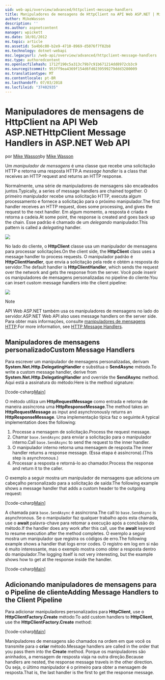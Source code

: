 ```yaml
---
uid: web-api/overview/advanced/httpclient-message-handlers
title: Manipuladores de mensagens de HttpClient na API Web ASP.NET | Microsoft Docs
author: MikeWasson
description: ''
ms.author: aspnetcontent
manager: wpickett
ms.date: 10/01/2012
ms.topic: article
ms.assetid: 5a4b6c80-b2e9-4710-8969-d5076f7f82b8
ms.technology: dotnet-webapi
msc.legacyurl: /web-api/overview/advanced/httpclient-message-handlers
msc.type: authoredcontent
ms.openlocfilehash: 1712f190c5a313c79b7c91b671214dd8972cb3c9
ms.sourcegitcommit: 953ff9ea4369f154d6fd0239599279ddd3280009
ms.translationtype: MT
ms.contentlocale: pt-BR
ms.lasthandoff: 07/03/2018
ms.locfileid: "37402935"
---
```

<a name="httpclient-message-handlers-in-aspnet-web-api"></a><span data-ttu-id="d8d16-102">Manipuladores de mensagens de HttpClient na API Web ASP.NET</span><span class="sxs-lookup"><span data-stu-id="d8d16-102">HttpClient Message Handlers in ASP.NET Web API</span></span>
====================
<span data-ttu-id="d8d16-103">por [Mike Wasson](https://github.com/MikeWasson)</span><span class="sxs-lookup"><span data-stu-id="d8d16-103">by [Mike Wasson](https://github.com/MikeWasson)</span></span>

<span data-ttu-id="d8d16-104">Um *manipulador de mensagens* é uma classe que recebe uma solicitação HTTP e retorna uma resposta HTTP.</span><span class="sxs-lookup"><span data-stu-id="d8d16-104">A *message handler* is a class that receives an HTTP request and returns an HTTP response.</span></span>

<span data-ttu-id="d8d16-105">Normalmente, uma série de manipuladores de mensagens são encadeados juntos.</span><span class="sxs-lookup"><span data-stu-id="d8d16-105">Typically, a series of message handlers are chained together.</span></span> <span data-ttu-id="d8d16-106">O primeiro manipulador recebe uma solicitação HTTP, executa algum processamento e fornece a solicitação para o próximo manipulador.</span><span class="sxs-lookup"><span data-stu-id="d8d16-106">The first handler receives an HTTP request, does some processing, and gives the request to the next handler.</span></span> <span data-ttu-id="d8d16-107">Em algum momento, a resposta é criada e retorna a cadeia.</span><span class="sxs-lookup"><span data-stu-id="d8d16-107">At some point, the response is created and goes back up the chain.</span></span> <span data-ttu-id="d8d16-108">Esse padrão é chamado de um *delegando* manipulador.</span><span class="sxs-lookup"><span data-stu-id="d8d16-108">This pattern is called a *delegating* handler.</span></span>

![](httpclient-message-handlers/_static/image1.png)

<span data-ttu-id="d8d16-109">No lado do cliente, o **HttpClient** classe usa um manipulador de mensagens para processar solicitações.</span><span class="sxs-lookup"><span data-stu-id="d8d16-109">On the client side, the **HttpClient** class uses a message handler to process requests.</span></span> <span data-ttu-id="d8d16-110">O manipulador padrão é **HttpClientHandler**, que envia a solicitação pela rede e obtém a resposta do servidor.</span><span class="sxs-lookup"><span data-stu-id="d8d16-110">The default handler is **HttpClientHandler**, which sends the request over the network and gets the response from the server.</span></span> <span data-ttu-id="d8d16-111">Você pode inserir os manipuladores de mensagens personalizadas no pipeline do cliente:</span><span class="sxs-lookup"><span data-stu-id="d8d16-111">You can insert custom message handlers into the client pipeline:</span></span>

![](httpclient-message-handlers/_static/image2.png)

> [!NOTE]
> <span data-ttu-id="d8d16-112">API Web ASP.NET também usa os manipuladores de mensagens no lado do servidor.</span><span class="sxs-lookup"><span data-stu-id="d8d16-112">ASP.NET Web API also uses message handlers on the server side.</span></span> <span data-ttu-id="d8d16-113">Para obter mais informações, consulte [manipuladores de mensagens HTTP](http-message-handlers.md).</span><span class="sxs-lookup"><span data-stu-id="d8d16-113">For more information, see [HTTP Message Handlers](http-message-handlers.md).</span></span>


## <a name="custom-message-handlers"></a><span data-ttu-id="d8d16-114">Manipuladores de mensagens personalizado</span><span class="sxs-lookup"><span data-stu-id="d8d16-114">Custom Message Handlers</span></span>

<span data-ttu-id="d8d16-115">Para escrever um manipulador de mensagens personalizadas, derivam **System.Net.Http.DelegatingHandler** e substitua o **SendAsync** método.</span><span class="sxs-lookup"><span data-stu-id="d8d16-115">To write a custom message handler, derive from **System.Net.Http.DelegatingHandler** and override the **SendAsync** method.</span></span> <span data-ttu-id="d8d16-116">Aqui está a assinatura do método:</span><span class="sxs-lookup"><span data-stu-id="d8d16-116">Here is the method signature:</span></span>

[!code-csharp[Main](httpclient-message-handlers/samples/sample1.cs)]

<span data-ttu-id="d8d16-117">O método utiliza um **HttpRequestMessage** como entrada e retorna de maneira assíncrona uma **HttpResponseMessage**.</span><span class="sxs-lookup"><span data-stu-id="d8d16-117">The method takes an **HttpRequestMessage** as input and asynchronously returns an **HttpResponseMessage**.</span></span> <span data-ttu-id="d8d16-118">Uma implementação típica faz o seguinte:</span><span class="sxs-lookup"><span data-stu-id="d8d16-118">A typical implementation does the following:</span></span>

1. <span data-ttu-id="d8d16-119">Processe a mensagem de solicitação.</span><span class="sxs-lookup"><span data-stu-id="d8d16-119">Process the request message.</span></span>
2. <span data-ttu-id="d8d16-120">Chamar `base.SendAsync` para enviar a solicitação para o manipulador interno.</span><span class="sxs-lookup"><span data-stu-id="d8d16-120">Call `base.SendAsync` to send the request to the inner handler.</span></span>
3. <span data-ttu-id="d8d16-121">O manipulador interno retorna uma mensagem de resposta.</span><span class="sxs-lookup"><span data-stu-id="d8d16-121">The inner handler returns a response message.</span></span> <span data-ttu-id="d8d16-122">(Essa etapa é assíncrona).</span><span class="sxs-lookup"><span data-stu-id="d8d16-122">(This step is asynchronous.)</span></span>
4. <span data-ttu-id="d8d16-123">Processar a resposta e retorná-lo ao chamador.</span><span class="sxs-lookup"><span data-stu-id="d8d16-123">Process the response and return it to the caller.</span></span>

<span data-ttu-id="d8d16-124">O exemplo a seguir mostra um manipulador de mensagens que adiciona um cabeçalho personalizado para a solicitação de saída:</span><span class="sxs-lookup"><span data-stu-id="d8d16-124">The following example shows a message handler that adds a custom header to the outgoing request:</span></span>

[!code-csharp[Main](httpclient-message-handlers/samples/sample2.cs)]

<span data-ttu-id="d8d16-125">A chamada para `base.SendAsync` é assíncrona.</span><span class="sxs-lookup"><span data-stu-id="d8d16-125">The call to `base.SendAsync` is asynchronous.</span></span> <span data-ttu-id="d8d16-126">Se o manipulador faz qualquer trabalho após esta chamada, use o **await** palavra-chave para retomar a execução após a conclusão do método.</span><span class="sxs-lookup"><span data-stu-id="d8d16-126">If the handler does any work after this call, use the **await** keyword to resume execution after the method completes.</span></span> <span data-ttu-id="d8d16-127">O exemplo a seguir mostra um manipulador que registra os códigos de erro.</span><span class="sxs-lookup"><span data-stu-id="d8d16-127">The following example shows a handler that logs error codes.</span></span> <span data-ttu-id="d8d16-128">O registro em log em si não é muito interessante, mas o exemplo mostra como obter a resposta dentro do manipulador.</span><span class="sxs-lookup"><span data-stu-id="d8d16-128">The logging itself is not very interesting, but the example shows how to get at the response inside the handler.</span></span>

[!code-csharp[Main](httpclient-message-handlers/samples/sample3.cs?highlight=10,13)]

## <a name="adding-message-handlers-to-the-client-pipeline"></a><span data-ttu-id="d8d16-129">Adicionando manipuladores de mensagens para o Pipeline de cliente</span><span class="sxs-lookup"><span data-stu-id="d8d16-129">Adding Message Handlers to the Client Pipeline</span></span>

<span data-ttu-id="d8d16-130">Para adicionar manipuladores personalizados para **HttpClient**, use o **HttpClientFactory.Create** método:</span><span class="sxs-lookup"><span data-stu-id="d8d16-130">To add custom handlers to **HttpClient**, use the **HttpClientFactory.Create** method:</span></span>

[!code-csharp[Main](httpclient-message-handlers/samples/sample4.cs)]

<span data-ttu-id="d8d16-131">Manipuladores de mensagens são chamados na ordem em que você os transmite para o **criar** método.</span><span class="sxs-lookup"><span data-stu-id="d8d16-131">Message handlers are called in the order that you pass them into the **Create** method.</span></span> <span data-ttu-id="d8d16-132">Porque os manipuladores são aninhados, a mensagem de resposta viaja na outra direção.</span><span class="sxs-lookup"><span data-stu-id="d8d16-132">Because handlers are nested, the response message travels in the other direction.</span></span> <span data-ttu-id="d8d16-133">Ou seja, o último manipulador é o primeiro para obter a mensagem de resposta.</span><span class="sxs-lookup"><span data-stu-id="d8d16-133">That is, the last handler is the first to get the response message.</span></span>
